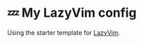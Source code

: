 # 💤 My LazyVim config

Using the starter template for [LazyVim](https://github.com/LazyVim/LazyVim).
